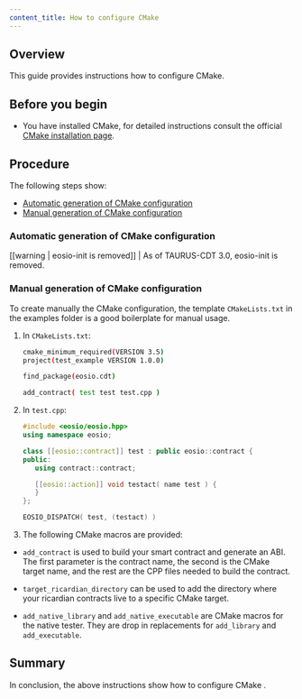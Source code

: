 ```yaml
---
content_title: How to configure CMake
---
```


## Overview

This guide provides instructions how to configure CMake.

## Before you begin

* You have installed CMake, for detailed instructions consult the official [CMake installation page](https://CMake.org/install/).

## Procedure

The following steps show:

* [Automatic generation of CMake configuration](#automatic-generation-of-CMake-configuration)
* [Manual generation of CMake configuration](#manual-generation-of-CMake-configuration)

### Automatic generation of CMake configuration

[[warning | eosio-init is removed]]
| As of TAURUS-CDT 3.0, eosio-init is removed.

### Manual generation of CMake configuration

To create manually the CMake configuration, the template `CMakeLists.txt` in the examples folder is a good boilerplate for manual usage.

1. In `CMakeLists.txt`:

   ```sh
   cmake_minimum_required(VERSION 3.5)
   project(test_example VERSION 1.0.0)

   find_package(eosio.cdt)

   add_contract( test test test.cpp )
   ```

2. In `test.cpp`:

   ```c++
   #include <eosio/eosio.hpp>
   using namespace eosio;

   class [[eosio::contract]] test : public eosio::contract {
   public:
      using contract::contract;

      [[eosio::action]] void testact( name test ) {
      }
   };

   EOSIO_DISPATCH( test, (testact) )
   ```

3. The following CMake macros are provided:

* `add_contract` is used to build your smart contract and generate an ABI. The first parameter is the contract name, the second is the CMake target name, and the rest are the CPP files needed to build the contract.

* `target_ricardian_directory` can be used to add the directory where your ricardian contracts live to a specific CMake target.

* `add_native_library` and `add_native_executable` are CMake macros for the native tester. They are drop in replacements for `add_library` and `add_executable`.

## Summary

In conclusion, the above instructions show how to configure CMake .
